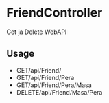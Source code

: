 # FriendController
Get ja Delete WebAPI

## Usage

- GET/api/Friend/
- GET/api/Friend/Pera
- GET/api/Friend/Pera/Masa
- DELETE/api/Friend/Masa/Pera
